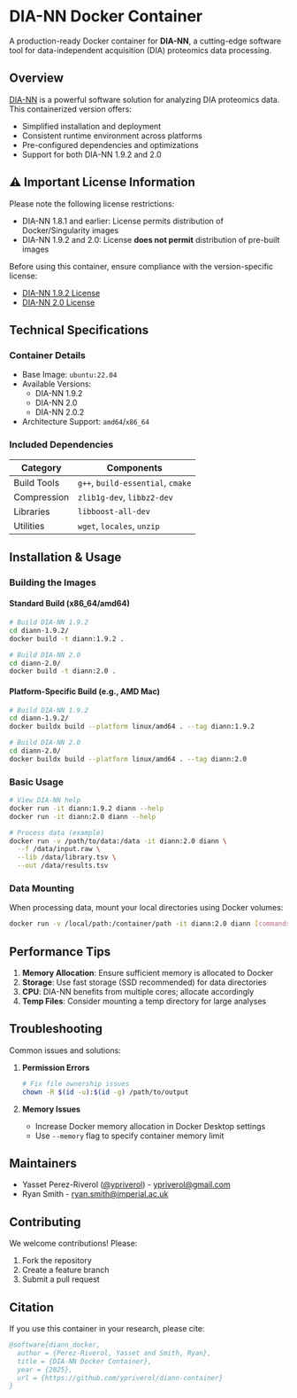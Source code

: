 # DIA-NN Docker Container

A production-ready Docker container for **DIA-NN**, a cutting-edge software tool for data-independent acquisition (DIA) proteomics data processing.

## Overview

[DIA-NN](https://github.com/vdemichev/DiaNN) is a powerful software solution for analyzing DIA proteomics data. This containerized version offers:

- Simplified installation and deployment
- Consistent runtime environment across platforms
- Pre-configured dependencies and optimizations
- Support for both DIA-NN 1.9.2 and 2.0

## ⚠️ Important License Information

Please note the following license restrictions:

- DIA-NN 1.8.1 and earlier: License permits distribution of Docker/Singularity images
- DIA-NN 1.9.2 and 2.0: License **does not permit** distribution of pre-built images

Before using this container, ensure compliance with the version-specific license:
- [DIA-NN 1.9.2 License](diann-1.9.2/DIANN1.9.2-LICENSE.txt)
- [DIA-NN 2.0 License](diann-2.0/DIANN2.0-LICENSE.txt)

## Technical Specifications

### Container Details
- Base Image: `ubuntu:22.04`
- Available Versions: 
  - DIA-NN 1.9.2
  - DIA-NN 2.0
  - DIA-NN 2.0.2
- Architecture Support: `amd64`/`x86_64`

### Included Dependencies
| Category | Components |
|----------|------------|
| Build Tools | `g++`, `build-essential`, `cmake` |
| Compression | `zlib1g-dev`, `libbz2-dev` |
| Libraries | `libboost-all-dev` |
| Utilities | `wget`, `locales`, `unzip` |

## Installation & Usage

### Building the Images

#### Standard Build (x86_64/amd64)
```bash
# Build DIA-NN 1.9.2
cd diann-1.9.2/
docker build -t diann:1.9.2 .

# Build DIA-NN 2.0
cd diann-2.0/
docker build -t diann:2.0 .
```

#### Platform-Specific Build (e.g., AMD Mac)
```bash
# Build DIA-NN 1.9.2
cd diann-1.9.2/
docker buildx build --platform linux/amd64 . --tag diann:1.9.2

# Build DIA-NN 2.0
cd diann-2.0/
docker buildx build --platform linux/amd64 . --tag diann:2.0
```

### Basic Usage

```bash
# View DIA-NN help
docker run -it diann:1.9.2 diann --help
docker run -it diann:2.0 diann --help

# Process data (example)
docker run -v /path/to/data:/data -it diann:2.0 diann \
  --f /data/input.raw \
  --lib /data/library.tsv \
  --out /data/results.tsv
```

### Data Mounting
When processing data, mount your local directories using Docker volumes:
```bash
docker run -v /local/path:/container/path -it diann:2.0 diann [commands]
```

## Performance Tips

1. **Memory Allocation**: Ensure sufficient memory is allocated to Docker
2. **Storage**: Use fast storage (SSD recommended) for data directories
3. **CPU**: DIA-NN benefits from multiple cores; allocate accordingly
4. **Temp Files**: Consider mounting a temp directory for large analyses

## Troubleshooting

Common issues and solutions:

1. **Permission Errors**
   ```bash
   # Fix file ownership issues
   chown -R $(id -u):$(id -g) /path/to/output
   ```

2. **Memory Issues**
   - Increase Docker memory allocation in Docker Desktop settings
   - Use `--memory` flag to specify container memory limit

## Maintainers

- Yasset Perez-Riverol ([@ypriverol](https://github.com/ypriverol)) - [ypriverol@gmail.com](mailto:ypriverol@gmail.com)
- Ryan Smith - [ryan.smith@imperial.ac.uk](mailto:ryan.smith@imperial.ac.uk)

## Contributing

We welcome contributions! Please:

1. Fork the repository
2. Create a feature branch
3. Submit a pull request

## Citation

If you use this container in your research, please cite:

```bibtex
@software{diann_docker,
  author = {Perez-Riverol, Yasset and Smith, Ryan},
  title = {DIA-NN Docker Container},
  year = {2025},
  url = {https://github.com/ypriverol/diann-container}
}
```